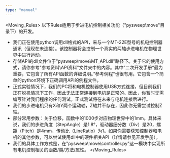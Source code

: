 ```yaml
---
type: "manual"
---
```


<Moving_Rules>
以下Rules适用于步进电机控制相关功能（"pysweep\move"目录下）的开发。
- 我们正在使用python调用dll格式的API，来与一个MT-22E型号的机电控制器通讯（但现在未连接）。该控制器将会控制一个真实的两轴步进电机在物理世界中进行运动。
- 存储API的dll文件位于"pysweep\move\MT_API.dll"路径下。关于它的使用方式，请你参考"参考资料\API资料"文件夹中的内容。其中”二次开发手册“最为重要，它包含了所有API函数的详细说明。”参考例程“也很有用，它包含一个简单的python环境下正确调用API的例程文件。
- 正式实验情况下，我们的PC将和电机控制器使用USB方式连接，但目前我们正在脱机情况下工作，因此无法正常连接到电机是正常的。因此，你暂时无需编写针对我们程序的任何测试。正式测试将在未来与电机连接后进行。
- 我们的步进电机只有X和Y两个运动轴，Z轴并不存在，因此你无需尝试控制Z轴。
- 部分常用参数：关于位移，函数中的1000步对应物理世界中的1mm。具体来说，我们的步进角度（StepAngle）是1.8°，驱动器细分数（Div）是20，螺距（Pitch）是4mm，传动比（LineRatio）为1。如果你需要获知控制器和电机的其他参数，可以尝试使用dll中的硬件相关API（详情请参见开发手册）。
- 我们的具体工作方式是，在"pysweep\move\controller.py"这一模块中实现所有电机控制相关的函数/类/方法/属性。
</Moving_Rules>
